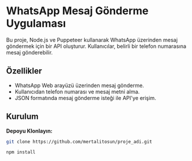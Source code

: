# WhatsApp Mesaj Gönderme Uygulaması
Bu proje, Node.js ve Puppeteer kullanarak WhatsApp üzerinden mesaj göndermek için bir API oluşturur. Kullanıcılar, belirli bir telefon numarasına mesaj gönderebilir.

## Özellikler
- WhatsApp Web arayüzü üzerinden mesaj gönderme.
- Kullanıcıdan telefon numarası ve mesaj metni alma.
- JSON formatında mesaj gönderme isteği ile API'ye erişim.

## Kurulum

**Depoyu Klonlayın:**
```bash
git clone https://github.com/mertalitosun/proje_adi.git
```

```bash
npm install
```